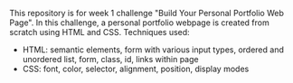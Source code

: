This repository is for week 1 challenge "Build Your Personal Portfolio Web Page". 
In this challenge, a personal portfolio webpage is created from scratch using HTML and CSS.
Techniques used:
- HTML: semantic elements, form with various input types, ordered and unordered list, form, class, id, links within page
- CSS: font, color, selector, alignment, position, display modes